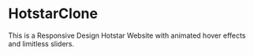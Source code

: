 # HotstarClone
This is a Responsive Design Hotstar Website with animated hover effects and limitless sliders. 
